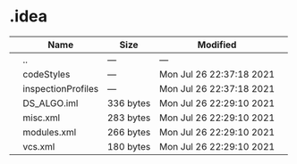 .idea
=====

<table><thead><tr class="header"><th></th><th>Name</th><th>Size</th><th>Modified</th><th></th></tr></thead><tbody><tr class="odd"><td></td><td><span class="goup">..</span></td><td>—</td><td>—</td><td></td></tr><tr class="even"><td></td><td><span class="name">codeStyles</span></td><td>—</td><td>Mon Jul 26 22:37:18 2021</td><td></td></tr><tr class="odd"><td></td><td><span class="name">inspectionProfiles</span></td><td>—</td><td>Mon Jul 26 22:37:18 2021</td><td></td></tr><tr class="even"><td></td><td><span class="name">DS_ALGO.iml</span></td><td>336 bytes</td><td>Mon Jul 26 22:29:10 2021</td><td></td></tr><tr class="odd"><td></td><td><span class="name">misc.xml</span></td><td>283 bytes</td><td>Mon Jul 26 22:29:10 2021</td><td></td></tr><tr class="even"><td></td><td><span class="name">modules.xml</span></td><td>266 bytes</td><td>Mon Jul 26 22:29:10 2021</td><td></td></tr><tr class="odd"><td></td><td><span class="name">vcs.xml</span></td><td>180 bytes</td><td>Mon Jul 26 22:29:10 2021</td><td></td></tr></tbody></table>
